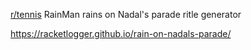 
[r/tennis](https://www.reddit.com/r/tennis/) RainMan rains on Nadal's parade ritle generator

https://racketlogger.github.io/rain-on-nadals-parade/


